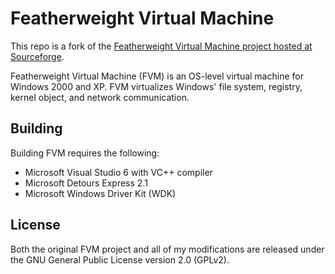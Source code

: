# Featherweight Virtual Machine

This repo is a fork of the [Featherweight Virtual Machine project hosted at 
Sourceforge](http://sourceforge.net/projects/fvm-rni/).

Featherweight Virtual Machine (FVM) is an OS-level virtual machine for Windows 
2000 and XP. FVM virtualizes Windows' file system, registry, kernel
object, and network communication.

## Building

Building FVM requires the following:

* Microsoft Visual Studio 6 with VC++ compiler
* Microsoft Detours Express 2.1
* Microsoft Windows Driver Kit (WDK)

## License

Both the original FVM project and all of my modifications are released under
the GNU General Public License version 2.0 (GPLv2).
